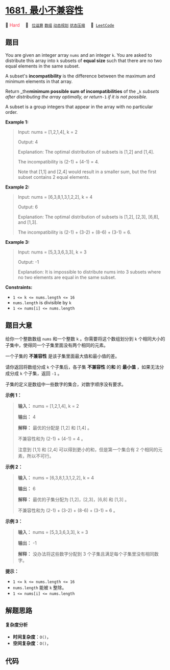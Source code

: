 # [1681. 最小不兼容性](https://leetcode.com/problems/minimum-incompatibility)

🔴 <font color=#ff334b>Hard</font>&emsp; 🔖&ensp; [`位运算`](/outline/tag/bit-manipulation.md) [`数组`](/outline/tag/array.md) [`动态规划`](/outline/tag/dynamic-programming.md) [`状态压缩`](/outline/tag/bitmask.md)&emsp; 🔗&ensp;[`LeetCode`](https://leetcode.com/problems/minimum-incompatibility)

## 题目

You are given an integer array `nums`​​​ and an integer `k`. You are asked to
distribute this array into `k` subsets of **equal size** such that there are
no two equal elements in the same subset.

A subset's **incompatibility** is the difference between the maximum and
minimum elements in that array.

Return _the**minimum possible sum of incompatibilities** of the _`k` _subsets
after distributing the array optimally, or return_`-1` _if it is not
possible._

A subset is a group integers that appear in the array with no particular
order.



**Example 1:**

> Input: nums = [1,2,1,4], k = 2
> 
> Output: 4
> 
> Explanation: The optimal distribution of subsets is [1,2] and [1,4].
> 
> The incompatibility is (2-1) + (4-1) = 4.
> 
> Note that [1,1] and [2,4] would result in a smaller sum, but the first subset contains 2 equal elements.

**Example 2:**

> Input: nums = [6,3,8,1,3,1,2,2], k = 4
> 
> Output: 6
> 
> Explanation: The optimal distribution of subsets is [1,2], [2,3], [6,8], and [1,3].
> 
> The incompatibility is (2-1) + (3-2) + (8-6) + (3-1) = 6.

**Example 3:**

> Input: nums = [5,3,3,6,3,3], k = 3
> 
> Output: -1
> 
> Explanation: It is impossible to distribute nums into 3 subsets where no two elements are equal in the same subset.

**Constraints:**

  * `1 <= k <= nums.length <= 16`
  * `nums.length` is divisible by `k`
  * `1 <= nums[i] <= nums.length`


## 题目大意

给你一个整数数组 `nums`​​​ 和一个整数 `k` 。你需要将这个数组划分到 `k` 个相同大小的子集中，使得同一个子集里面没有两个相同的元素。

一个子集的 **不兼容性** 是该子集里面最大值和最小值的差。

请你返回将数组分成 `k` 个子集后，各子集 **不兼容性** 的**和** 的 **最小值** ，如果无法分成分成 `k` 个子集，返回 `-1` 。

子集的定义是数组中一些数字的集合，对数字顺序没有要求。

**示例 1：**

> 
> 
> 
> 
> 
> **输入：** nums = [1,2,1,4], k = 2
> 
> **输出：** 4
> 
> **解释：** 最优的分配是 [1,2] 和 [1,4] 。
> 
> 不兼容性和为 (2-1) + (4-1) = 4 。
> 
> 注意到 [1,1] 和 [2,4] 可以得到更小的和，但是第一个集合有 2 个相同的元素，所以不可行。

**示例 2：**

> 
> 
> 
> 
> 
> **输入：** nums = [6,3,8,1,3,1,2,2], k = 4
> 
> **输出：** 6
> 
> **解释：** 最优的子集分配为 [1,2]，[2,3]，[6,8] 和 [1,3] 。
> 
> 不兼容性和为 (2-1) + (3-2) + (8-6) + (3-1) = 6 。
> 
> 

**示例 3：**

> 
> 
> 
> 
> 
> **输入：** nums = [5,3,3,6,3,3], k = 3
> 
> **输出：** -1
> 
> **解释：** 没办法将这些数字分配到 3 个子集且满足每个子集里没有相同数字。
> 
> 

**提示：**

  * `1 <= k <= nums.length <= 16`
  * `nums.length` 能被 `k` 整除。
  * `1 <= nums[i] <= nums.length`


## 解题思路

#### 复杂度分析

- **时间复杂度**：`O()`，
- **空间复杂度**：`O()`，

## 代码

```javascript

```
